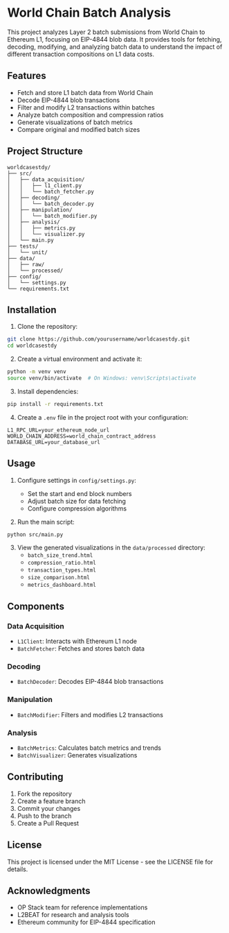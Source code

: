 # World Chain Batch Analysis

This project analyzes Layer 2 batch submissions from World Chain to Ethereum L1, focusing on EIP-4844 blob data. It provides tools for fetching, decoding, modifying, and analyzing batch data to understand the impact of different transaction compositions on L1 data costs.

## Features

- Fetch and store L1 batch data from World Chain
- Decode EIP-4844 blob transactions
- Filter and modify L2 transactions within batches
- Analyze batch composition and compression ratios
- Generate visualizations of batch metrics
- Compare original and modified batch sizes

## Project Structure

```
worldcasestdy/
├── src/
│   ├── data_acquisition/
│   │   ├── l1_client.py
│   │   └── batch_fetcher.py
│   ├── decoding/
│   │   └── batch_decoder.py
│   ├── manipulation/
│   │   └── batch_modifier.py
│   ├── analysis/
│   │   ├── metrics.py
│   │   └── visualizer.py
│   └── main.py
├── tests/
│   └── unit/
├── data/
│   ├── raw/
│   └── processed/
├── config/
│   └── settings.py
└── requirements.txt
```

## Installation

1. Clone the repository:
```bash
git clone https://github.com/yourusername/worldcasestdy.git
cd worldcasestdy
```

2. Create a virtual environment and activate it:
```bash
python -m venv venv
source venv/bin/activate  # On Windows: venv\Scripts\activate
```

3. Install dependencies:
```bash
pip install -r requirements.txt
```

4. Create a `.env` file in the project root with your configuration:
```
L1_RPC_URL=your_ethereum_node_url
WORLD_CHAIN_ADDRESS=world_chain_contract_address
DATABASE_URL=your_database_url
```

## Usage

1. Configure settings in `config/settings.py`:
   - Set the start and end block numbers
   - Adjust batch size for data fetching
   - Configure compression algorithms

2. Run the main script:
```bash
python src/main.py
```

3. View the generated visualizations in the `data/processed` directory:
   - `batch_size_trend.html`
   - `compression_ratio.html`
   - `transaction_types.html`
   - `size_comparison.html`
   - `metrics_dashboard.html`

## Components

### Data Acquisition
- `L1Client`: Interacts with Ethereum L1 node
- `BatchFetcher`: Fetches and stores batch data

### Decoding
- `BatchDecoder`: Decodes EIP-4844 blob transactions

### Manipulation
- `BatchModifier`: Filters and modifies L2 transactions

### Analysis
- `BatchMetrics`: Calculates batch metrics and trends
- `BatchVisualizer`: Generates visualizations

## Contributing

1. Fork the repository
2. Create a feature branch
3. Commit your changes
4. Push to the branch
5. Create a Pull Request

## License

This project is licensed under the MIT License - see the LICENSE file for details.

## Acknowledgments

- OP Stack team for reference implementations
- L2BEAT for research and analysis tools
- Ethereum community for EIP-4844 specification 